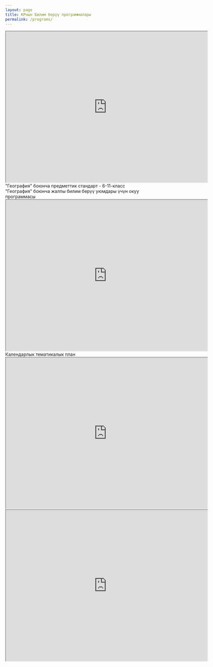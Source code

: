 ```yaml
---
layout: page
title: КРнын Билим берүү программалары
permalink: /programs/
---
```


<div class="margin-bottom">
    <iframe src="https://drive.google.com/file/d/1zcFkcSyGWt_h-LZ1heE1IrPI6yGOh3cB/preview" width="640" height="480" allow="autoplay"></iframe>
</div>

<div class="margin-bottom">
    <div>"География" боюнча предметтик стандарт - 6-11-класс</div>
</div>

<div class="margin-bottom">
    <div>
        "География" боюнча жалпы билим берүү уюмдары үчүн окуу программасы
    </div>
    <div>
        <iframe src="https://drive.google.com/file/d/1SF9MPtXDlhRpG2sfmgSnKqbSoCtMVpjq/preview" width="640" height="480" allow="autoplay"></iframe>
    </div>
<div>

<div class="margin-bottom">
    <div>Календарлык тематикалык план</div>
    <div>
        <iframe src="https://drive.google.com/file/d/16ukSW_DN54Mk6f254mG8kBfD7nS0eyGS/preview" width="640" height="480" allow="autoplay"></iframe>
    </div>
    <div>
        <iframe src="https://drive.google.com/file/d/1OSaGdbQhuBCoehbN4WGOdORCAEOmxwX5/preview" width="640" height="480" allow="autoplay"></iframe>
    </div>
</div>